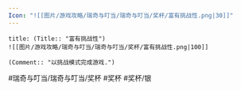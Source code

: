```yaml
---
Icon: "![[图片/游戏攻略/瑞奇与叮当/瑞奇与叮当/奖杯/富有挑战性.png|30]]"
---
```

```ad-common-silver-trophy
title: (Title:: "富有挑战性")
![[图片/游戏攻略/瑞奇与叮当/瑞奇与叮当/奖杯/富有挑战性.png|100]]

(Comment:: "以挑战模式完成游戏.")
```

#瑞奇与叮当/瑞奇与叮当/奖杯 #奖杯 #奖杯/银
